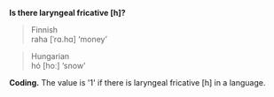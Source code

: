 **Is there laryngeal fricative [h]?**

>Finnish<br/>
>raha [ˈrɑ.hɑ] ‘money’

>Hungarian<br/>
>hó [hoː] ‘snow’

**Coding.** The value is '1' if there is laryngeal fricative [h] in a language.
